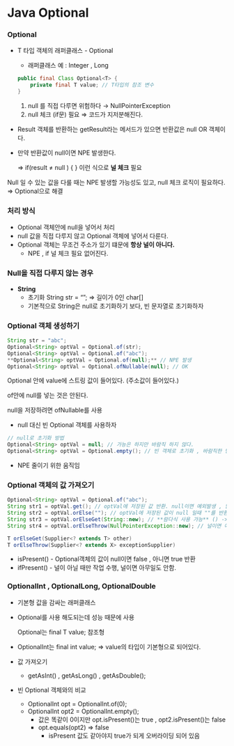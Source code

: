 # Java Optional

### Optional<T>

- T 타입 객체의 래퍼클래스 - Optional<T>
    - 래퍼클래스 예 : Integer , Long

    ```java
    public final Class Optional<T> {
    	private final T value; // T타입의 참조 변수
    }
    ```

    1. null 를 직접 다루면 위험하다 → NullPointerException
    2. null 체크 (if문) 필요 ⇒ 코드가 지저분해진다.

- Result 객체를 반환하는 getResult라는 메서드가 있으면 반환값은 null OR 객체이다.
- 만약 반환값이 null이면 NPE 발생한다.

  ⇒ if(result ≠ null ) { } 이런 식으로 **널 체크** 필요


Null 일 수 있는 값을 다룰 때는 NPE 발생할 가능성도 있고, null 체크 로직이 필요하다. ⇒ Optional으로 해결

### 처리 방식

- Optional 객체안에 null을 넣어서 처리
- null 값을 직접 다루지 않고 Optional 객체에 넣어서 다룬다.
- Optional 객체는 무조건 주소가 있기 떄문에 **항상 널이 아니다.**
    - NPE , if 널 체크 필요 없어진다.

### Null을 직접 다루지 않는 경우

- **String**
    - 초기화 String str = “”; ⇒ 길이가 0인 char[]
    - 기본적으로 String은 null로 초기화하기 보다, 빈 문자열로 초기화하자

### Optional<T> 객체 생성하기

```java
String str = "abc";
Optional<String> optVal = Optional.of(str);
Optional<String> optVal = Optional.of("abc");
**Optional<String> optVal = Optional.of(null);** // NPE 발생
Optional<String> optVal = Optional.ofNullable(null); // OK
```

Optional 안에 value에 스트링 값이 들어있다. (주소값이 들어있다.)

of안에 null를 넣는 것은 안된다.

null을 저장하려면 ofNullable를 사용

- null 대신 빈 Optional<T> 객체를 사용하자

```java
// null로 초기화 방법
Optional<String> optVal = null; // 가능은 하지만 바람직 하지 않다.
Optional<String> optVal = Optional.empty(); // 빈 객체로 초기화 , 바람직한 방법
```

- NPE 줄이기 위한 움직임

### Optional<T> 객체의 값 가져오기

```java
Optional<String> optVal = Optional.of("abc");
String str1 = optVal.get(); // optVal에 저장된 값 반환. null이면 예외발생 , 많이 사용X
String str2 = optVal.orElse(""); // optVal에 저장된 값이 null 일때 ""를 반환
String str3 = optVal.orElseGet(String::new); // **람다식 사용 가능** () -> new String();
String str4 = optVal.orElseThrow(NullPointerException::new); // 널이면 예외 발생

T orElseGet(Supplier<? extends T> other)
T orElseThrow(Supplier<? extends X> exceptionSupplier)
```

- isPresent() - Optional객체의 값이 null이면 false , 아니면 true 반환
- ifPresent() - 널이 아닐 때만 작업 수행, 널이면 아무일도 안함.

### OptionalInt , OptionalLong, OptionalDouble

- 기본형 값을 감싸는 래퍼클래스
- Optional<T>를 사용 해도되는데 성능 때문에 사용

  Optional<T>는 final T value; 참조형

- OptionalInt는 final int value; ⇒ value의 타입이 기본형으로 되어있다.

- 값 가져오기
    - getAsInt() , getAsLong() , getAsDouble();

- 빈 Optional 객체와의 비교
    - OptionalInt opt = OptionalInt.of(0);
    - OptionalInt opt2 = OptionalInt.empty();
        - 값은 똑같이 0이지만 opt.isPresent()는 true , opt2.isPresent()는 false
        - opt.equals(opt2) ⇒ false
            - isPresent 값도 같아야지 true가 되게 오버라이딩 되어 있음